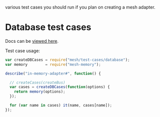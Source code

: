 various test cases you should run if you plan on creating a mesh adapter.

# Database test cases

Docs can be [viewed here](http://meshjs.herokuapp.com/docs/database-adapters).

Test case usage:

```javascript
var createDBCases = require("mesh/test-cases/database");
var memory        = require("mesh-memory");

describe("in-memory-adapter#", function() {

  // createCases(createBus)
  var cases = createDBCases(function(options) {
    return memory(options);
  });

  for (var name in cases) it(name, cases[name]);
});
```
